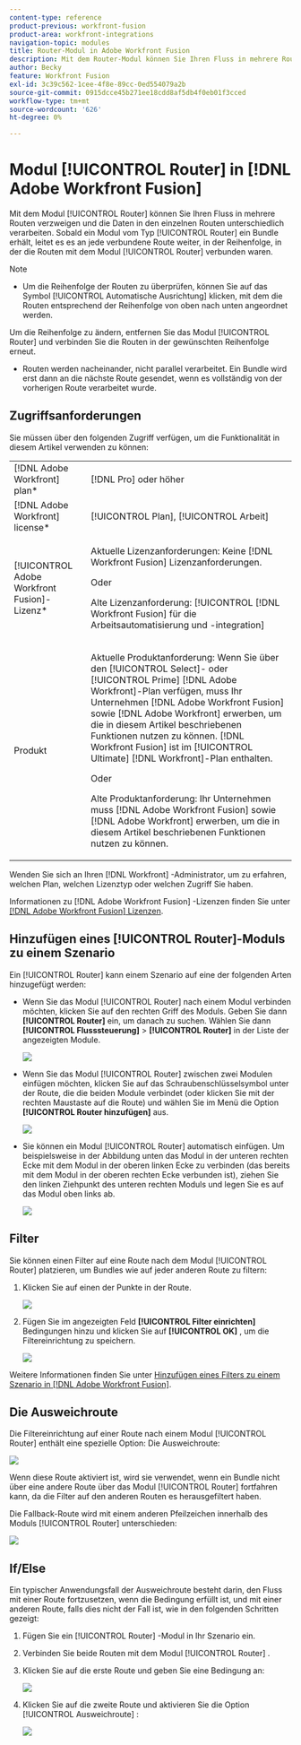 ```yaml
---
content-type: reference
product-previous: workfront-fusion
product-area: workfront-integrations
navigation-topic: modules
title: Router-Modul in Adobe Workfront Fusion
description: Mit dem Router-Modul können Sie Ihren Fluss in mehrere Routen verzweigen und die Daten in den einzelnen Routen unterschiedlich verarbeiten. Sobald ein Router-Modul ein Bundle erhält, leitet es es an jede verbundene Route weiter in der Reihenfolge, in der die Routen an das Router-Modul angehängt wurden.
author: Becky
feature: Workfront Fusion
exl-id: 3c39c562-1cee-4f8e-89cc-0ed554079a2b
source-git-commit: 0915dcce45b271ee18cdd8af5db4f0eb01f3cced
workflow-type: tm+mt
source-wordcount: '626'
ht-degree: 0%

---
```


# Modul [!UICONTROL Router] in [!DNL Adobe Workfront Fusion]

Mit dem Modul [!UICONTROL Router] können Sie Ihren Fluss in mehrere Routen verzweigen und die Daten in den einzelnen Routen unterschiedlich verarbeiten. Sobald ein Modul vom Typ [!UICONTROL Router] ein Bundle erhält, leitet es es an jede verbundene Route weiter, in der Reihenfolge, in der die Routen mit dem Modul [!UICONTROL Router] verbunden waren.

>[!NOTE]
>
>* Um die Reihenfolge der Routen zu überprüfen, können Sie auf das Symbol [!UICONTROL Automatische Ausrichtung] klicken, mit dem die Routen entsprechend der Reihenfolge von oben nach unten angeordnet werden.
>
>  Um die Reihenfolge zu ändern, entfernen Sie das Modul [!UICONTROL Router] und verbinden Sie die Routen in der gewünschten Reihenfolge erneut.
>
>* Routen werden nacheinander, nicht parallel verarbeitet. Ein Bundle wird erst dann an die nächste Route gesendet, wenn es vollständig von der vorherigen Route verarbeitet wurde.
>



## Zugriffsanforderungen

Sie müssen über den folgenden Zugriff verfügen, um die Funktionalität in diesem Artikel verwenden zu können:

<table style="table-layout:auto">
 <col> 
 <col> 
 <tbody> 
  <tr> 
    <td role="rowheader">[!DNL Adobe Workfront] plan*</td> 
   <td> <p>[!DNL Pro] oder höher</p> </td> 
  </tr> 
  <tr data-mc-conditions=""> 
   <td role="rowheader">[!DNL Adobe Workfront] license*</td> 
   <td> <p>[!UICONTROL Plan], [!UICONTROL Arbeit]</p> </td> 
  </tr> 
  <tr> 
   <td role="rowheader">[!UICONTROL Adobe Workfront Fusion]-Lizenz*</td> 
   <td>
   <p>Aktuelle Lizenzanforderungen: Keine [!DNL Workfront Fusion] Lizenzanforderungen.</p>
   <p>Oder</p>
   <p>Alte Lizenzanforderung: [!UICONTROL [!DNL Workfront Fusion] für die Arbeitsautomatisierung und -integration] </p>
   </td> 
  </tr> 
  <tr> 
   <td role="rowheader">Produkt</td> 
   <td>
   <p>Aktuelle Produktanforderung: Wenn Sie über den [!UICONTROL Select]- oder [!UICONTROL Prime] [!DNL Adobe Workfront]-Plan verfügen, muss Ihr Unternehmen [!DNL Adobe Workfront Fusion] sowie [!DNL Adobe Workfront] erwerben, um die in diesem Artikel beschriebenen Funktionen nutzen zu können. [!DNL Workfront Fusion] ist im [!UICONTROL Ultimate] [!DNL Workfront]-Plan enthalten.</p>
   <p>Oder</p>
   <p>Alte Produktanforderung: Ihr Unternehmen muss [!DNL Adobe Workfront Fusion] sowie [!DNL Adobe Workfront] erwerben, um die in diesem Artikel beschriebenen Funktionen nutzen zu können.</p>
   </td> 
  </tr> 
 </tbody> 
</table>

Wenden Sie sich an Ihren [!DNL Workfront] -Administrator, um zu erfahren, welchen Plan, welchen Lizenztyp oder welchen Zugriff Sie haben.

Informationen zu [!DNL Adobe Workfront Fusion] -Lizenzen finden Sie unter [[!DNL Adobe Workfront Fusion] Lizenzen](../../workfront-fusion/get-started/license-automation-vs-integration.md).

## Hinzufügen eines [!UICONTROL Router]-Moduls zu einem Szenario

Ein [!UICONTROL Router] kann einem Szenario auf eine der folgenden Arten hinzugefügt werden:

* Wenn Sie das Modul [!UICONTROL Router] nach einem Modul verbinden möchten, klicken Sie auf den rechten Griff des Moduls. Geben Sie dann **[!UICONTROL Router]** ein, um danach zu suchen. Wählen Sie dann **[!UICONTROL Flusssteuerung]** > **[!UICONTROL Router]** in der Liste der angezeigten Module.

  ![](assets/connect-the-router-350x108.png)

* Wenn Sie das Modul [!UICONTROL Router] zwischen zwei Modulen einfügen möchten, klicken Sie auf das Schraubenschlüsselsymbol unter der Route, die die beiden Module verbindet (oder klicken Sie mit der rechten Maustaste auf die Route) und wählen Sie im Menü die Option **[!UICONTROL Router hinzufügen]** aus.

  ![](assets/insert-router-350x191.png)

* Sie können ein Modul [!UICONTROL Router] automatisch einfügen. Um beispielsweise in der Abbildung unten das Modul in der unteren rechten Ecke mit dem Modul in der oberen linken Ecke zu verbinden (das bereits mit dem Modul in der oberen rechten Ecke verbunden ist), ziehen Sie den linken Ziehpunkt des unteren rechten Moduls und legen Sie es auf das Modul oben links ab.

  ![](assets/insert-router-automatically-350x379.png)

## Filter

Sie können einen Filter auf eine Route nach dem Modul [!UICONTROL Router] platzieren, um Bundles wie auf jeder anderen Route zu filtern:

1. Klicken Sie auf einen der Punkte in der Route.

   ![](assets/router-click-a-dot-in-route-350x339.png)

1. Fügen Sie im angezeigten Feld **[!UICONTROL Filter einrichten]** Bedingungen hinzu und klicken Sie auf **[!UICONTROL OK]** , um die Filtereinrichtung zu speichern.

   ![](assets/set-up-a-filter-2-350x242.png)

Weitere Informationen finden Sie unter [Hinzufügen eines Filters zu einem Szenario in [!DNL Adobe Workfront Fusion]](../../workfront-fusion/scenarios/add-a-filter-to-a-scenario.md).

## Die Ausweichroute

Die Filtereinrichtung auf einer Route nach einem Modul [!UICONTROL Router] enthält eine spezielle Option: Die Ausweichroute:

![](assets/fallback-route-350x260.png)

Wenn diese Route aktiviert ist, wird sie verwendet, wenn ein Bundle nicht über eine andere Route über das Modul [!UICONTROL Router] fortfahren kann, da die Filter auf den anderen Routen es herausgefiltert haben.

Die Fallback-Route wird mit einem anderen Pfeilzeichen innerhalb des Moduls [!UICONTROL Router] unterschieden:

![](assets/arrow-sign-in-router-module-350x361.png)

## If/Else

Ein typischer Anwendungsfall der Ausweichroute besteht darin, den Fluss mit einer Route fortzusetzen, wenn die Bedingung erfüllt ist, und mit einer anderen Route, falls dies nicht der Fall ist, wie in den folgenden Schritten gezeigt:

1. Fügen Sie ein [!UICONTROL Router] -Modul in Ihr Szenario ein.
1. Verbinden Sie beide Routen mit dem Modul [!UICONTROL Router] .
1. Klicken Sie auf die erste Route und geben Sie eine Bedingung an:

   ![](assets/set-up-a-filter-2-350x242.png)

1. Klicken Sie auf die zweite Route und aktivieren Sie die Option [!UICONTROL Ausweichroute] :

   ![](assets/enable-fallback-route-option-350x238.png)

